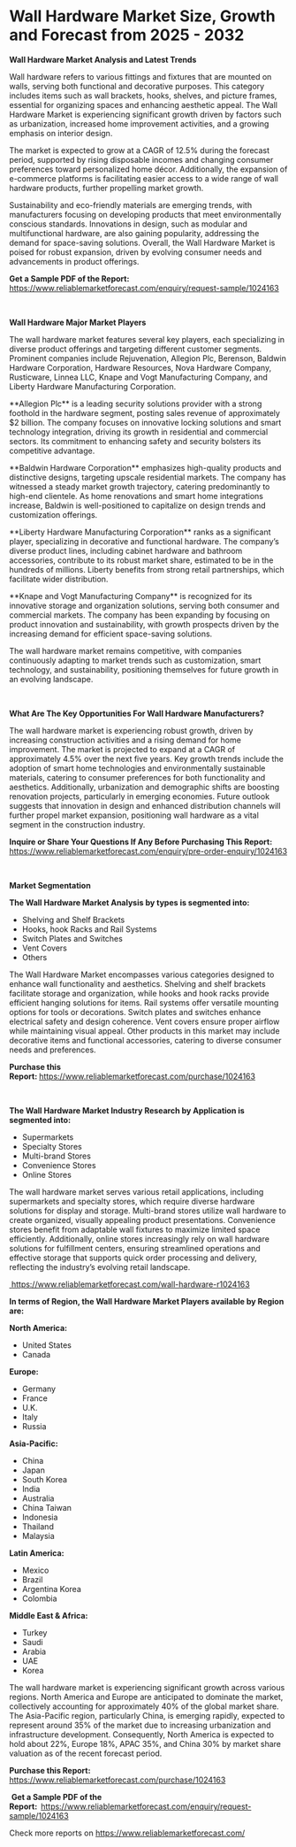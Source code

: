 <p><h1>Wall Hardware Market Size, Growth and Forecast from 2025 - 2032</h1></p><p><strong>Wall Hardware Market Analysis and Latest Trends</strong></p>
<p><p>Wall hardware refers to various fittings and fixtures that are mounted on walls, serving both functional and decorative purposes. This category includes items such as wall brackets, hooks, shelves, and picture frames, essential for organizing spaces and enhancing aesthetic appeal. The Wall Hardware Market is experiencing significant growth driven by factors such as urbanization, increased home improvement activities, and a growing emphasis on interior design.</p><p>The market is expected to grow at a CAGR of 12.5% during the forecast period, supported by rising disposable incomes and changing consumer preferences toward personalized home décor. Additionally, the expansion of e-commerce platforms is facilitating easier access to a wide range of wall hardware products, further propelling market growth. </p><p>Sustainability and eco-friendly materials are emerging trends, with manufacturers focusing on developing products that meet environmentally conscious standards. Innovations in design, such as modular and multifunctional hardware, are also gaining popularity, addressing the demand for space-saving solutions. Overall, the Wall Hardware Market is poised for robust expansion, driven by evolving consumer needs and advancements in product offerings.</p></p>
<p><strong>Get a Sample PDF of the Report:&nbsp;</strong> <a href="https://www.reliablemarketforecast.com/enquiry/request-sample/1024163?utm_campaign=2284&utm_medium=2&utm_source=Github&utm_content=ia&utm_term=06032025&utm_id=wall-hardware">https://www.reliablemarketforecast.com/enquiry/request-sample/1024163</a></p>
<p>&nbsp;</p>
<p><strong>Wall Hardware Major Market Players</strong></p>
<p><p>The wall hardware market features several key players, each specializing in diverse product offerings and targeting different customer segments. Prominent companies include Rejuvenation, Allegion Plc, Berenson, Baldwin Hardware Corporation, Hardware Resources, Nova Hardware Company, Rusticware, Linnea LLC, Knape and Vogt Manufacturing Company, and Liberty Hardware Manufacturing Corporation.</p><p>**Allegion Plc** is a leading security solutions provider with a strong foothold in the hardware segment, posting sales revenue of approximately $2 billion. The company focuses on innovative locking solutions and smart technology integration, driving its growth in residential and commercial sectors. Its commitment to enhancing safety and security bolsters its competitive advantage.</p><p>**Baldwin Hardware Corporation** emphasizes high-quality products and distinctive designs, targeting upscale residential markets. The company has witnessed a steady market growth trajectory, catering predominantly to high-end clientele. As home renovations and smart home integrations increase, Baldwin is well-positioned to capitalize on design trends and customization offerings.</p><p>**Liberty Hardware Manufacturing Corporation** ranks as a significant player, specializing in decorative and functional hardware. The company’s diverse product lines, including cabinet hardware and bathroom accessories, contribute to its robust market share, estimated to be in the hundreds of millions. Liberty benefits from strong retail partnerships, which facilitate wider distribution.</p><p>**Knape and Vogt Manufacturing Company** is recognized for its innovative storage and organization solutions, serving both consumer and commercial markets. The company has been expanding by focusing on product innovation and sustainability, with growth prospects driven by the increasing demand for efficient space-saving solutions.</p><p>The wall hardware market remains competitive, with companies continuously adapting to market trends such as customization, smart technology, and sustainability, positioning themselves for future growth in an evolving landscape.</p></p>
<p>&nbsp;</p>
<p><strong>What Are The Key Opportunities For Wall Hardware Manufacturers?</strong></p>
<p><p>The wall hardware market is experiencing robust growth, driven by increasing construction activities and a rising demand for home improvement. The market is projected to expand at a CAGR of approximately 4.5% over the next five years. Key growth trends include the adoption of smart home technologies and environmentally sustainable materials, catering to consumer preferences for both functionality and aesthetics. Additionally, urbanization and demographic shifts are boosting renovation projects, particularly in emerging economies. Future outlook suggests that innovation in design and enhanced distribution channels will further propel market expansion, positioning wall hardware as a vital segment in the construction industry.</p></p>
<p><strong>Inquire or Share Your Questions If Any Before Purchasing This Report:</strong> <a href="https://www.reliablemarketforecast.com/enquiry/pre-order-enquiry/1024163?utm_campaign=2284&utm_medium=2&utm_source=Github&utm_content=ia&utm_term=06032025&utm_id=wall-hardware">https://www.reliablemarketforecast.com/enquiry/pre-order-enquiry/1024163</a></p>
<p>&nbsp;</p>
<p><strong>Market Segmentation</strong></p>
<p><strong>The Wall Hardware Market Analysis by types is segmented into:</strong></p>
<p><ul><li>Shelving and Shelf Brackets</li><li>Hooks, hook Racks and Rail Systems</li><li>Switch Plates and Switches</li><li>Vent Covers</li><li>Others</li></ul></p>
<p><p>The Wall Hardware Market encompasses various categories designed to enhance wall functionality and aesthetics. Shelving and shelf brackets facilitate storage and organization, while hooks and hook racks provide efficient hanging solutions for items. Rail systems offer versatile mounting options for tools or decorations. Switch plates and switches enhance electrical safety and design coherence. Vent covers ensure proper airflow while maintaining visual appeal. Other products in this market may include decorative items and functional accessories, catering to diverse consumer needs and preferences.</p></p>
<p><strong>Purchase this Report:&nbsp;</strong><a href="https://www.reliablemarketforecast.com/purchase/1024163?utm_campaign=2284&utm_medium=2&utm_source=Github&utm_content=ia&utm_term=06032025&utm_id=wall-hardware">https://www.reliablemarketforecast.com/purchase/1024163</a></p>
<p>&nbsp;</p>
<p><strong>The Wall Hardware Market Industry Research by Application is segmented into:</strong></p>
<p><ul><li>Supermarkets</li><li>Specialty Stores</li><li>Multi-brand Stores</li><li>Convenience Stores</li><li>Online Stores</li></ul></p>
<p><p>The wall hardware market serves various retail applications, including supermarkets and specialty stores, which require diverse hardware solutions for display and storage. Multi-brand stores utilize wall hardware to create organized, visually appealing product presentations. Convenience stores benefit from adaptable wall fixtures to maximize limited space efficiently. Additionally, online stores increasingly rely on wall hardware solutions for fulfillment centers, ensuring streamlined operations and effective storage that supports quick order processing and delivery, reflecting the industry’s evolving retail landscape.</p></p>
<p><a href="https://www.reliablemarketforecast.com/wall-hardware-r1024163?utm_campaign=2284&utm_medium=2&utm_source=Github&utm_content=ia&utm_term=06032025&utm_id=wall-hardware">&nbsp;https://www.reliablemarketforecast.com/wall-hardware-r1024163</a></p>
<p><strong>In terms of Region, the Wall Hardware Market Players available by Region are:</strong></p>
<p>
    <p> <strong> North America: </strong>
        <ul>
            <li>United States</li>
            <li>Canada</li>
        </ul>
        </p> 
    <p> <strong> Europe: </strong>
        <ul>
            <li>Germany</li>
            <li>France</li>
            <li>U.K.</li>
            <li>Italy</li>
            <li>Russia</li>
        </ul>
        </p> 
    <p> <strong> Asia-Pacific: </strong>
        <ul>
            <li>China</li>
            <li>Japan</li>
            <li>South Korea</li>
            <li>India</li>
            <li>Australia</li>
            <li>China Taiwan</li>
            <li>Indonesia</li>
            <li>Thailand</li>
            <li>Malaysia</li>
        </ul>
        </p> 
    <p> <strong> Latin America: </strong>
        <ul>
            <li>Mexico</li>
            <li>Brazil</li>
            <li>Argentina Korea</li>
            <li>Colombia</li>
        </ul>
        </p> 
    <p> <strong> Middle East & Africa: </strong>
        <ul>
            <li>Turkey</li>
            <li>Saudi</li>
            <li>Arabia</li>
            <li>UAE</li>
            <li>Korea</li>
        </ul>
    </p>
    </p>
<p><p>The wall hardware market is experiencing significant growth across various regions. North America and Europe are anticipated to dominate the market, collectively accounting for approximately 40% of the global market share. The Asia-Pacific region, particularly China, is emerging rapidly, expected to represent around 35% of the market due to increasing urbanization and infrastructure development. Consequently, North America is expected to hold about 22%, Europe 18%, APAC 35%, and China 30% by market share valuation as of the recent forecast period.</p></p>
<p><strong>Purchase this Report: </strong><a href="https://www.reliablemarketforecast.com/purchase/1024163?utm_campaign=2284&utm_medium=2&utm_source=Github&utm_content=ia&utm_term=06032025&utm_id=wall-hardware">https://www.reliablemarketforecast.com/purchase/1024163</a></p>
<p>&nbsp;<strong>Get a Sample PDF of the Report:&nbsp;&nbsp;</strong><a href="https://www.reliablemarketforecast.com/enquiry/request-sample/1024163?utm_campaign=2284&utm_medium=2&utm_source=Github&utm_content=ia&utm_term=06032025&utm_id=wall-hardware">https://www.reliablemarketforecast.com/enquiry/request-sample/1024163</a></p>
<p><strong></strong></p>
<p>Check more reports on <a href="https://www.reliablemarketforecast.com/?utm_campaign=2284&utm_medium=2&utm_source=Github&utm_content=ia&utm_term=06032025&utm_id=wall-hardware">https://www.reliablemarketforecast.com/</a></p>